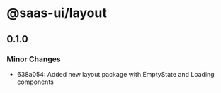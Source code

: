 # @saas-ui/layout

## 0.1.0

### Minor Changes

- 638a054: Added new layout package with EmptyState and Loading components
